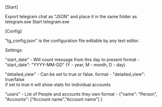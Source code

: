 

[Start]

Export telegram chat as "JSON" and place it in the same folder as telegram.exe
Start telegram.exe


[Config]

"tg_config.json" is the configuration file editable by any text editor.


Settings:

"start_date" - Will count message from this day to present 
	format - "start_date": "YYYY-MM-DD"  (Y - year, M - month, D - day)


"detailed_view" - Can be set to true or false.
	format - "detailed_view": true/false	
	if set to true it will show stats for individual accounts

"users" - List of People and accounts they own
	format - {"name": "Person",
		  "Accounts": ["Account name","Account name"] 
		 }


		
